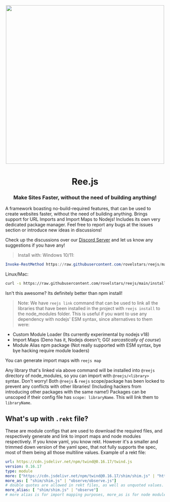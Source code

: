<div align='center'>
  <img src="https://cdn.discordapp.com/attachments/991971417673445376/991971840803217439/Ree.js_Logo_1.png" style='max-width: 100%;height: 500px;' />
  <h1>Ree.js</h1>
  <h3>Make Sites Faster, without the need of building anything!</h3>
</div>

A framework boasting no-build-required features, that can be used to create websites faster, without the need of building anything.
Brings support for URL Imports and Import Maps to Nodejs! Includes its own very dedicated package manager. Feel free to report any bugs at the issues section or introduce new ideas in discussions!

Check up the discussions over our [Discord Server](https://discord.gg/eWbt297SkU) and let us know any suggestions if you have any!

> Install with:
Windows 10/11:
```powershell
Invoke-RestMethod https://raw.githubusercontent.com/rovelstars/reejs/main/install.js | node
```

Linux/Mac:
```sh
curl -s https://raw.githubusercontent.com/rovelstars/reejs/main/install.js | node
```

Isn't this awesome? Its definitely better than npm install!

> Note:
We have `reejs link` command that can be used to link all the libraries that have been installed in the project with `reejs install` to the node_modules folder. This is useful if you want to use any dependency with nodejs' ESM syntax, since alternatives to them were:
- Custom Module Loader (Its currently experimental by nodejs v18)
- Import Maps (Deno has it, Nodejs doesn't; GG! *sarcastically of course*)
- Module Alias npm package (Not really supported with ESM syntax, bye bye hacking require module loaders)

You can generate import maps with `reejs map`

Any library that's linked via above command will be installed into `@reejs` directory of node_modules, so you can import with `@reejs/<library>` syntax.
Don't worry! Both `@reejs` & `reejs` scope/package has been locked to prevent any conflicts with other libraries! (Including hackers from introducing other packages with the same name!)
Packages can be unscoped if their config file has `scope: libraryName`. This will link them to `libraryName`.

## What's up with `.rekt` file?

These are module configs that are used to download the required files, and respectively generate and link to import maps and node modules respectively.
If you know yaml, you know rekt. However it's a smaller and trimmed down version of the yaml spec, that not fully supports the spec, most of them being all those multiline values.
Example of a rekt file:

```yaml
url: https://cdn.jsdelivr.net/npm/twind@0.16.17/twind.js
version: 0.16.17
type: module
more: ["https://cdn.jsdelivr.net/npm/twind@0.16.17/shim/shim.js" | "https://cdn.jsdelivr.net/npm/twind@0.16.17/observe/observe.js"]
more_as: [ "shim/shim.js" | "observe/observe.js"]
# double quotes are allowed in rekt files, as well as unquoted values. Double quotes are useful if you want strings that start or end with spaces, that otherwise would have been trimmed away by our parser.
more_alias: [ "shim/shim.js" | "observe"]
# more alias is for import mapping purposes, more_as is for node module linking.
```